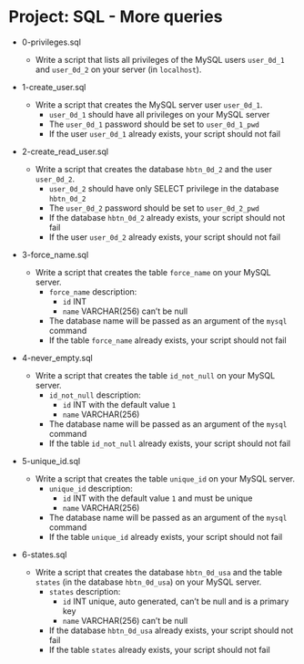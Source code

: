 # Project: SQL - More queries

*   0-privileges.sql
    - Write a script that lists all privileges of the MySQL users `user_0d_1` and `user_0d_2` on your server (in `localhost`).

*   1-create_user.sql
    - Write a script that creates the MySQL server user `user_0d_1`.
      - `user_0d_1` should have all privileges on your MySQL server
      - The `user_0d_1` password should be set to `user_0d_1_pwd`
      - If the user `user_0d_1` already exists, your script should not fail

*   2-create_read_user.sql
    - Write a script that creates the database `hbtn_0d_2` and the user `user_0d_2`.
      - `user_0d_2` should have only SELECT privilege in the database `hbtn_0d_2`
      - The `user_0d_2` password should be set to `user_0d_2_pwd`
      - If the database `hbtn_0d_2` already exists, your script should not fail
      - If the user `user_0d_2` already exists, your script should not fail

*   3-force_name.sql
    - Write a script that creates the table `force_name` on your MySQL server.
      - `force_name` description:
        - `id` INT
        - `name` VARCHAR(256) can’t be null
      - The database name will be passed as an argument of the `mysql` command
      - If the table `force_name` already exists, your script should not fail

*   4-never_empty.sql
    - Write a script that creates the table `id_not_null` on your MySQL server.
      - `id_not_null` description:
        - `id` INT with the default value `1`
        - `name` VARCHAR(256)
      - The database name will be passed as an argument of the `mysql` command
      - If the table `id_not_null` already exists, your script should not fail

*   5-unique_id.sql
    - Write a script that creates the table `unique_id` on your MySQL server.
      - `unique_id` description:
        - `id` INT with the default value `1` and must be unique
        - `name` VARCHAR(256)
      - The database name will be passed as an argument of the `mysql` command
      - If the table `unique_id` already exists, your script should not fail

*   6-states.sql
    - Write a script that creates the database `hbtn_0d_usa` and the table `states` (in the database `hbtn_0d_usa`) on your MySQL server.
      - `states` description:
        - `id` INT unique, auto generated, can’t be null and is a primary key
        - `name` VARCHAR(256) can’t be null
      - If the database `hbtn_0d_usa` already exists, your script should not fail
      - If the table `states` already exists, your script should not fail

